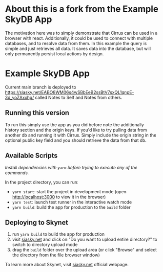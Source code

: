 # About this is a fork from the Example SkyDB App
The motivation here was to simply demonstrate that Cirrus can be used in a browser with react. Additionally, it could be used to connect with multiple databases, and to resolve data from them. In this example the query is simple and just retrieves all data. It saves data into the database, but will only permanently persist local actions by design.

# Example SkyDB App

Current main branch is deployed to https://siasky.net/EABO8WM06s4wSBbEeB2ssBtV7sxQL1qnpE-3d_yoZAxxhg/ called Notes to Self and Notes from others.

## Running this version
To run this simply use the app as you did before note the additionally history section and the origin keys. If you'd like to try pulling data from another db and running it with Cirrus. Simply include the origin string in the optional public key field and you should retrieve the data from that db. 

## Available Scripts

_Install dependencies with `yarn` before trying to execute any of the commands._

In the project directory, you can run:

- `yarn start`: start the project in development mode (open [http://localhost:3000](http://localhost:3000) to view it in the browser)
- `yarn test`: launch test runner in the interactive watch mode
- `yarn build`: build the app for production to the `build` folder

## Deploying to Skynet

1. run `yarn build` to build the app for production
2. visit [siasky.net](https://siasky.net) and click on "Do you want to upload entire directory?" to switch to directory upload mode
3. drag the `build` folder over the upload area (or click "Browse" and select the directory from the file browser window)

To learn more about Skynet, visit [siasky.net](https://siasky.net) official webpage.
